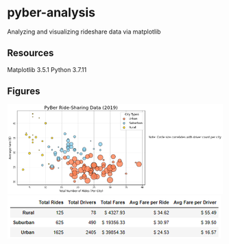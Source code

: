 # pyber-analysis
Analyzing and visualizing rideshare data via matplotlib
## Resources
Matplotlib 3.5.1
Python 3.7.11
## Figures
![Ride Share Scatter](analysis/Fig1.png)
![By City Type](Resources/data_by_city_type.png)